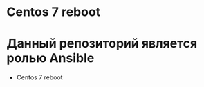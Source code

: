Centos 7 reboot
========

Данный репозиторий является ролью Ansible 
========================

*   Centos 7 reboot